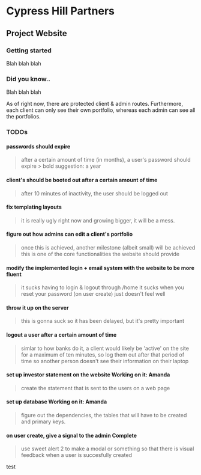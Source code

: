 # Cypress Hill Partners
## Project Website

### Getting started
Blah blah blah

### Did you know..
Blah blah blah

As of right now, there are protected client & admin routes. Furthermore, each client can only see their own portfolio, whereas 
each admin can see all the portfolios.

### TODOs

#### passwords should expire
  > after a certain amount of time (in months), a user's password should expire
        > bold suggestion: a year
  
#### client's should be booted out after a certain amount of time
  > after 10 minutes of inactivity, the user should be logged out
  
#### fix templating layouts
  > it is really ugly right now and growing bigger, it will be a mess.
  
#### figure out how admins can edit a client's portfolio
  > once this is achieved, another milestone (albeit small) will be achieved
    this is one of the core functionalities the website should provide
    
#### modify the implemented login + email system with the website to be more fluent
  > it sucks having to login & logout through /home
  > it sucks when you reset your password (on user create)
    just doesn't feel well
    
#### throw it up on the server
  > this is gonna suck so it has been delayed, but it's pretty important
  
#### logout a user after a certain amount of time
  > simlar to how banks do it, a client would likely be 'active' on the site for a maximum of ten minutes,
    so log them out after that period of time so another person doesn't see their information on their laptop
  
#### set up investor statement on the website               Working on it: Amanda
  > create the statement that is sent to the users on a web page
  
#### set up database                                        Working on it: Amanda
  > figure out the dependencies, the tables that will have to be created and primary keys.
  
  
  
  
  
#### on user create, give a signal to the admin             Complete
  > use sweet alert 2 to make a modal or something so that there is visual feedback when a user is succesfully created

test                                                            
